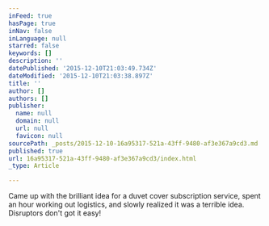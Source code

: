```yaml
---
inFeed: true
hasPage: true
inNav: false
inLanguage: null
starred: false
keywords: []
description: ''
datePublished: '2015-12-10T21:03:49.734Z'
dateModified: '2015-12-10T21:03:38.897Z'
title: ''
author: []
authors: []
publisher:
  name: null
  domain: null
  url: null
  favicon: null
sourcePath: _posts/2015-12-10-16a95317-521a-43ff-9480-af3e367a9cd3.md
published: true
url: 16a95317-521a-43ff-9480-af3e367a9cd3/index.html
_type: Article

---
```

Came up with the brilliant idea for a duvet cover subscription service, spent an hour working out logistics, and slowly realized it was a terrible idea.  Disruptors don't got it easy!